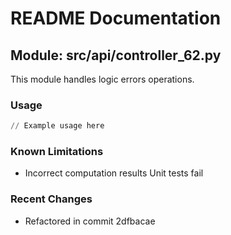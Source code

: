 # README Documentation

## Module: src/api/controller_62.py

This module handles logic errors operations.

### Usage

```python
// Example usage here
```

### Known Limitations

- Incorrect computation results Unit tests fail

### Recent Changes

- Refactored in commit 2dfbacae
